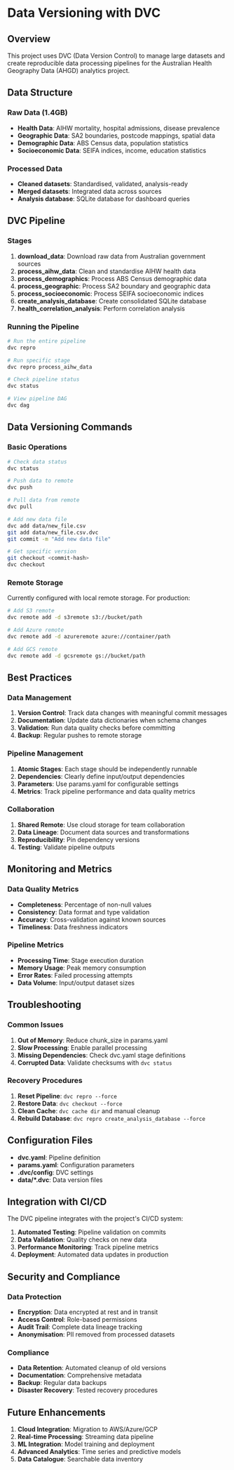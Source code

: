 # Data Versioning with DVC

## Overview

This project uses DVC (Data Version Control) to manage large datasets and create reproducible data processing pipelines for the Australian Health Geography Data (AHGD) analytics project.

## Data Structure

### Raw Data (1.4GB)
- **Health Data**: AIHW mortality, hospital admissions, disease prevalence
- **Geographic Data**: SA2 boundaries, postcode mappings, spatial data
- **Demographic Data**: ABS Census data, population statistics
- **Socioeconomic Data**: SEIFA indices, income, education statistics

### Processed Data
- **Cleaned datasets**: Standardised, validated, analysis-ready
- **Merged datasets**: Integrated data across sources
- **Analysis database**: SQLite database for dashboard queries

## DVC Pipeline

### Stages

1. **download_data**: Download raw data from Australian government sources
2. **process_aihw_data**: Clean and standardise AIHW health data
3. **process_demographics**: Process ABS Census demographic data
4. **process_geographic**: Process SA2 boundary and geographic data
5. **process_socioeconomic**: Process SEIFA socioeconomic indices
6. **create_analysis_database**: Create consolidated SQLite database
7. **health_correlation_analysis**: Perform correlation analysis

### Running the Pipeline

```bash
# Run the entire pipeline
dvc repro

# Run specific stage
dvc repro process_aihw_data

# Check pipeline status
dvc status

# View pipeline DAG
dvc dag
```

## Data Versioning Commands

### Basic Operations

```bash
# Check data status
dvc status

# Push data to remote
dvc push

# Pull data from remote
dvc pull

# Add new data file
dvc add data/new_file.csv
git add data/new_file.csv.dvc
git commit -m "Add new data file"

# Get specific version
git checkout <commit-hash>
dvc checkout
```

### Remote Storage

Currently configured with local remote storage. For production:

```bash
# Add S3 remote
dvc remote add -d s3remote s3://bucket/path

# Add Azure remote
dvc remote add -d azureremote azure://container/path

# Add GCS remote
dvc remote add -d gcsremote gs://bucket/path
```

## Best Practices

### Data Management
1. **Version Control**: Track data changes with meaningful commit messages
2. **Documentation**: Update data dictionaries when schema changes
3. **Validation**: Run data quality checks before committing
4. **Backup**: Regular pushes to remote storage

### Pipeline Management
1. **Atomic Stages**: Each stage should be independently runnable
2. **Dependencies**: Clearly define input/output dependencies
3. **Parameters**: Use params.yaml for configurable settings
4. **Metrics**: Track pipeline performance and data quality metrics

### Collaboration
1. **Shared Remote**: Use cloud storage for team collaboration
2. **Data Lineage**: Document data sources and transformations
3. **Reproducibility**: Pin dependency versions
4. **Testing**: Validate pipeline outputs

## Monitoring and Metrics

### Data Quality Metrics
- **Completeness**: Percentage of non-null values
- **Consistency**: Data format and type validation
- **Accuracy**: Cross-validation against known sources
- **Timeliness**: Data freshness indicators

### Pipeline Metrics
- **Processing Time**: Stage execution duration
- **Memory Usage**: Peak memory consumption
- **Error Rates**: Failed processing attempts
- **Data Volume**: Input/output dataset sizes

## Troubleshooting

### Common Issues

1. **Out of Memory**: Reduce chunk_size in params.yaml
2. **Slow Processing**: Enable parallel processing
3. **Missing Dependencies**: Check dvc.yaml stage definitions
4. **Corrupted Data**: Validate checksums with `dvc status`

### Recovery Procedures

1. **Reset Pipeline**: `dvc repro --force`
2. **Restore Data**: `dvc checkout --force`
3. **Clean Cache**: `dvc cache dir` and manual cleanup
4. **Rebuild Database**: `dvc repro create_analysis_database --force`

## Configuration Files

- **dvc.yaml**: Pipeline definition
- **params.yaml**: Configuration parameters
- **.dvc/config**: DVC settings
- **data/*.dvc**: Data version files

## Integration with CI/CD

The DVC pipeline integrates with the project's CI/CD system:

1. **Automated Testing**: Pipeline validation on commits
2. **Data Validation**: Quality checks on new data
3. **Performance Monitoring**: Track pipeline metrics
4. **Deployment**: Automated data updates in production

## Security and Compliance

### Data Protection
- **Encryption**: Data encrypted at rest and in transit
- **Access Control**: Role-based permissions
- **Audit Trail**: Complete data lineage tracking
- **Anonymisation**: PII removed from processed datasets

### Compliance
- **Data Retention**: Automated cleanup of old versions
- **Documentation**: Comprehensive metadata
- **Backup**: Regular data backups
- **Disaster Recovery**: Tested recovery procedures

## Future Enhancements

1. **Cloud Integration**: Migration to AWS/Azure/GCP
2. **Real-time Processing**: Streaming data pipeline
3. **ML Integration**: Model training and deployment
4. **Advanced Analytics**: Time series and predictive models
5. **Data Catalogue**: Searchable data inventory